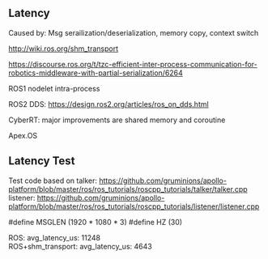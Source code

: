 
## Latency 

Caused by: Msg serailization/deserialization, memory copy, context switch


http://wiki.ros.org/shm_transport

https://discourse.ros.org/t/tzc-efficient-inter-process-communication-for-robotics-middleware-with-partial-serialization/6264   

ROS1 nodelet intra-process

ROS2 DDS: https://design.ros2.org/articles/ros_on_dds.html   

CyberRT: major improvements are shared memory and coroutine

Apex.OS

## Latency Test

Test code based on 
talker: https://github.com/gruminions/apollo-platform/blob/master/ros/ros_tutorials/roscpp_tutorials/talker/talker.cpp
listener: https://github.com/gruminions/apollo-platform/blob/master/ros/ros_tutorials/roscpp_tutorials/listener/listener.cpp

#define MSGLEN (1920 * 1080 * 3)
#define HZ (30)


ROS: avg_latency_us: 11248   
ROS+shm_transport: avg_latency_us: 4643   

